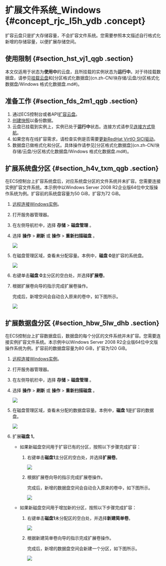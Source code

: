 # 扩展文件系统\_Windows {#concept_rjc_l5h_ydb .concept}

扩容云盘只是扩大存储容量，不会扩容文件系统。您需要参照本文描述自行格式化新增的存储容量，以便扩展存储空间。

## 使用限制 {#section_hst_vj1_qgb .section}

本文仅适用于状态为**使用中**的云盘，且所挂载的实例状态为**运行中**。对于待挂载数据盘，请参见[挂载云盘](cn.zh-CN/块存储/云盘/挂载云盘.md#)和[分区格式化数据盘](cn.zh-CN/块存储/云盘/分区格式化数据盘/Windows 格式化数据盘.md#)。

## 准备工作 {#section_fds_2m1_qgb .section}

1.  通过ECS控制台或者API[扩容云盘](cn.zh-CN/块存储/云盘/扩容云盘/离线扩容云盘.md#)。
2.  [创建快照](cn.zh-CN/快照/使用快照/创建快照.md#)以备份数据。
3.  云盘已挂载到实例上，实例已处于**运行中**状态。连接方式请参见[连接方式导航](../../../../../cn.zh-CN/实例/实例生命周期/连接实例/连接方式导航.md#)。
4.  如果您有在线扩容需求，请检查实例是否需要[更新RedHat VirtIO SICI驱动](cn.zh-CN/块存储/云盘/扩容云盘/在线扩容云盘/更新虚拟驱动_Windows.md#)。
5.  数据盘已做格式化和分区。具体操作请参见[分区格式化数据盘](cn.zh-CN/块存储/云盘/分区格式化数据盘/Windows 格式化数据盘.md#)。

## 扩展系统盘分区 {#section_h4v_txm_qgb .section}

在ECS控制台上扩容系统盘后，对应系统盘分区的文件系统并未扩容。您需要连接实例扩容文件系统。本示例中以Windows Server 2008 R2企业版64位中文版操作系统为例。扩容前的系统盘容量为50 GiB，扩容为72 GiB。

1.  [远程连接Windows实例](cn.zh-CN/实例/实例生命周期/连接实例/在本地客户端上连接Windows实例.md#)。
2.  打开服务器管理器。
3.  在左侧导航栏中，选择 **存储** \> **磁盘管理** 。
4.  选择 **操作** \> **刷新** 或 **操作** \> **重新扫描磁盘** 。

    ![](http://static-aliyun-doc.oss-cn-hangzhou.aliyuncs.com/assets/img/9678/155428532141660_zh-CN.png)

5.  在磁盘管理区域，查看未分配容量。本例中，**磁盘 0**是扩容的系统盘。

    ![](http://static-aliyun-doc.oss-cn-hangzhou.aliyuncs.com/assets/img/9678/155428532241658_zh-CN.png)

6.  右键单击**磁盘 0**主分区的空白处，并选择**扩展卷**。
7.  根据扩展卷向导的指示完成扩展卷操作。

    完成后，新增空间会自动合入原来的卷中，如下图所示。

    ![](http://static-aliyun-doc.oss-cn-hangzhou.aliyuncs.com/assets/img/9678/155428532241657_zh-CN.png)


## 扩展数据盘分区 {#section_hbw_5lw_dhb .section}

在ECS控制台上扩容数据盘后，数据盘的每个分区的文件系统并未扩容。您需要连接实例扩容文件系统。本示例中以Windows Server 2008 R2企业版64位中文版操作系统为例。扩容前的数据盘容量为80 GiB，扩容为120 GiB。

1.  [远程连接Windows实例](cn.zh-CN/实例/实例生命周期/连接实例/在本地客户端上连接Windows实例.md#)。
2.  打开服务器管理器。
3.  在左侧导航栏中，选择 **存储** \> **磁盘管理** 。
4.  选择 **操作** \> **刷新** 或 **操作** \> **重新扫描磁盘** 。

    ![](http://static-aliyun-doc.oss-cn-hangzhou.aliyuncs.com/assets/img/9678/155428532141660_zh-CN.png)

5.  在磁盘管理区域，查看未分配的数据盘容量。本例中，**磁盘 1**是扩容的数据盘。

    ![](http://static-aliyun-doc.oss-cn-hangzhou.aliyuncs.com/assets/img/9678/155428532241665_zh-CN.png)

6.  扩展**磁盘 1**。
    -   如果新磁盘空间用于扩容已有的分区，按照以下步骤完成扩容：
        1.  右键单击**磁盘1**主分区的空白处，并选择**扩展卷**。

            ![](http://static-aliyun-doc.oss-cn-hangzhou.aliyuncs.com/assets/img/9678/155428532241661_zh-CN.png)

        2.  根据扩展卷向导的指示完成扩展卷操作。

            完成后，新增的数据盘空间会自动合入原来的卷中，如下图所示。

            ![](http://static-aliyun-doc.oss-cn-hangzhou.aliyuncs.com/assets/img/9678/155428532341662_zh-CN.png)

    -   如果新磁盘空间用于增加新的分区，按照以下步骤完成扩容：
        1.  右键单击**磁盘1**未分配区的空白处，并选择**新建简单卷**。

            ![](http://static-aliyun-doc.oss-cn-hangzhou.aliyuncs.com/assets/img/9678/155428532341663_zh-CN.png)

        2.  根据新建简单卷向导的指示完成扩展卷操作。

            完成后，新增的数据盘空间会新建一个分区，如下图所示。

            ![](http://static-aliyun-doc.oss-cn-hangzhou.aliyuncs.com/assets/img/9678/155428532341664_zh-CN.png)


